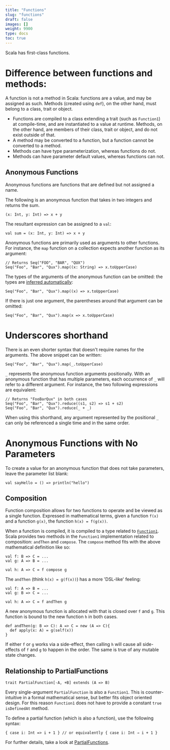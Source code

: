 ```yaml
---
title: "Functions"
slug: "functions"
draft: false
images: []
weight: 9900
type: docs
toc: true
---
```


Scala has first-class functions.

# Difference between functions and methods:

A function is not a method in Scala: functions are a value, and may be assigned as such. Methods (created using `def`), on the other hand, must belong to a class, trait or object.

- Functions are compiled to a class extending a trait (such as `Function1`) at compile-time, and are instantiated to a value at runtime. Methods, on the other hand, are members of their class, trait or object, and do not exist outside of that.
- A method may be converted to a function, but a function cannot be converted to a method.
- Methods can have type parameterization, whereas functions do not.
- Methods can have parameter default values, whereas functions can not.

## Anonymous Functions
Anonymous functions are functions that are defined but not assigned a name. 

The following is an anonymous function that takes in two integers and returns the sum.

    (x: Int, y: Int) => x + y

The resultant expression can be assigned to a `val`:

    val sum = (x: Int, y: Int) => x + y

Anonymous functions are primarily used as arguments to other functions. For instance, the `map` function on a collection expects another function as its argument:

    // Returns Seq("FOO", "BAR", "QUX")
    Seq("Foo", "Bar", "Qux").map((x: String) => x.toUpperCase)

The types of the arguments of the anonymous function can be omitted: the types are [inferred automatically][1]:

    Seq("Foo", "Bar", "Qux").map((x) => x.toUpperCase)

If there is just one argument, the parentheses around that argument can be omitted:

    Seq("Foo", "Bar", "Qux").map(x => x.toUpperCase)

Underscores shorthand
===========

There is an even shorter syntax that doesn't require names for the arguments. The above snippet can be written:

    Seq("Foo", "Bar", "Qux").map(_.toUpperCase)

`_` represents the anonymous function arguments positionally. With an anonymous function that has multiple parameters, each occurrence of `_` will refer to a different argument. For instance, the two following expressions are equivalent:

    // Returns "FooBarQux" in both cases
    Seq("Foo", "Bar", "Qux").reduce((s1, s2) => s1 + s2)
    Seq("Foo", "Bar", "Qux").reduce(_ + _)

When using this shorthand, any argument represented by the positional `_` can only be referenced a single time and in the same order.

Anonymous Functions with No Parameters
===========

To create a value for an anonymous function that does not take parameters, leave the parameter list blank:

    val sayHello = () => println("hello")

  [1]: https://www.wikiod.com/scala/type-inference

## Composition
Function composition allows for two functions to operate and be viewed as a single function. Expressed in mathematical terms, given a function `f(x)` and a function `g(x)`, the function `h(x) = f(g(x))`.

When a function is compiled, it is compiled to a type related to [`Function1`][1]. Scala provides two methods in the `Function1` implementation related to composition: `andThen` and `compose`. The `compose` method fits with the above mathematical definition like so:

    val f: B => C = ...
    val g: A => B = ...
    
    val h: A => C = f compose g

The `andThen` (think `h(x) = g(f(x))`) has a more 'DSL-like' feeling:

    val f: A => B = ...
    val g: B => C = ...
    
    val h: A => C = f andThen g

A new anonymous function is allocated with that is closed over `f` and `g`. This function is bound to the new function `h` in both cases. 

    def andThen(g: B => C): A => C = new (A => C){
      def apply(x: A) = g(self(x))
    }

If either `f` or `g` works via a side-effect, then calling `h` will cause all side-effects of `f` and `g` to happen in the order. The same is true of any mutable state changes.

  [1]: http://www.scala-lang.org/api/rc2/scala/Function1.html

## Relationship to PartialFunctions
    trait PartialFunction[-A, +B] extends (A => B)

Every single-argument `PartialFunction` is also a `Function1`. This is counter-intuitive in a formal mathematical sense, but better fits object oriented design. For this reason `Function1` does not have to provide a constant `true` `isDefinedAt` method.

To define a partial function (which is also a function), use the following syntax:

    { case i: Int => i + 1 } // or equivalently { case i: Int ⇒ i + 1 }

For further details, take a look at [PartialFunctions](https://www.wikiod.com/scala/partial-functions).




